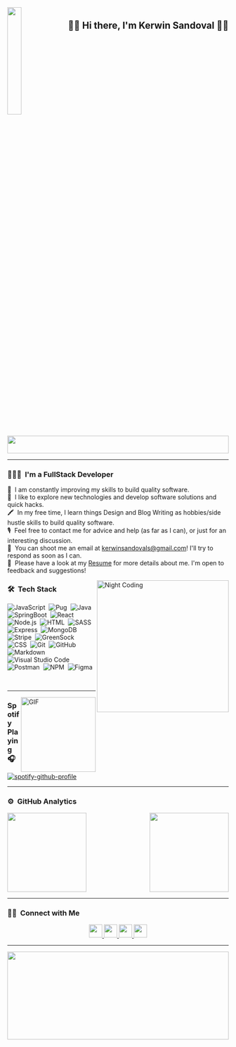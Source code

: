   <img src="https://c.tenor.com/B71D_eNc4ZYAAAAC/konosuba-megumin.gif" width='25%' align="left"/>
  <h2 align="right"> 👾👾 Hi there, I'm  Kerwin Sandoval 👾👾</h2>
  <img src="https://giffiles.alphacoders.com/214/214311.gif"  width='100%' height='40'/> 

---
<!-- ## 👋 &nbsp;Hey there! I'm Aditya -->

### 👨🏻‍💻 &nbsp;I'm a FullStack Developer

🚀 &nbsp;I am constantly improving my skills to build quality software.\
🧪 &nbsp;I like to explore new technologies and develop software solutions and quick hacks.\
🖍 &nbsp;In my free time, I learn things  Design and Blog Writing as hobbies/side hustle skills to build quality software.\
🎙 &nbsp;Feel free to contact me for advice and help (as far as I can), or just for an interesting discussion.\
📇 &nbsp;You can shoot me an email at kerwinsandovals@gmail.com! I'll try to respond as soon as I can.\
👾 &nbsp;Please have a look at my [Resume](https://kido.website/static/media/kerwinCV.63ed7658.pdf) for more details about me. I'm open to feedback and suggestions!


<img alt="Night Coding" src="https://i.giphy.com/media/xAzW9Oi28p1VS/giphy.webp" align="right" width='300'/>



### 🛠 &nbsp;Tech Stack 

![JavaScript](https://img.shields.io/badge/-JavaScript-292043?style=flat&logo=javascript)&nbsp;
![Pug](https://img.shields.io/badge/-Pug-292043?style=flat&logo=pug)&nbsp;
![Java](https://img.shields.io/badge/-Java-292043?style=flat&logo=Java)&nbsp;
![SpringBoot](https://img.shields.io/badge/-SpringBoot-292043?style=flat&logo=SpringBoot)&nbsp;
![React](https://img.shields.io/badge/-React-292043?style=flat&logo=react)&nbsp;
![Node.js](https://img.shields.io/badge/-Node.js-292043?style=flat&logo=node.js)&nbsp;
![HTML](https://img.shields.io/badge/-HTML5-292043?style=flat&logo=HTML5)&nbsp;
![SASS](https://img.shields.io/badge/-SASS-292043?style=flat&logo=SASS)&nbsp;
![Express](https://img.shields.io/badge/-Express-292043?style=flat&logo=Express)&nbsp;
![MongoDB](https://img.shields.io/badge/-MongoDB-292043?style=flat&logo=MongoDB)&nbsp;
![Stripe](https://img.shields.io/badge/-Stripe-292043?style=flat&logo=Stripe)&nbsp;
![GreenSock](https://img.shields.io/badge/-GreenSock-292043?style=flat&logo=GreenSock)&nbsp;
![CSS](https://img.shields.io/badge/-CSS-292043?style=flat&logo=CSS3&logoColor=1572B6)&nbsp;
![Git](https://img.shields.io/badge/-Git-292043?style=flat&logo=git)&nbsp;
![GitHub](https://img.shields.io/badge/-GitHub-292043?style=flat&logo=github)&nbsp;
![Markdown](https://img.shields.io/badge/-Markdown-292043?style=flat&logo=markdown)&nbsp;
![Visual Studio Code](https://img.shields.io/badge/-Visual%20Studio%20Code-292043?style=flat&logo=visual-studio-code&logoColor=007ACC)&nbsp;
![Postman](https://img.shields.io/badge/-Postman-292043?style=flat&logo=postman)&nbsp;
![NPM](https://img.shields.io/badge/-NPM-292043?style=flat&logo=npm)&nbsp;
![Figma](https://img.shields.io/badge/-Figma-292043?style=flat&logo=figma)&nbsp;

&nbsp;

---

<img align="right" alt="GIF" height="170px" src="https://media.giphy.com/media/J5B1Y8QZnzXXbLQIBu/giphy.gif" />

### Spotify Playing 🎧

[![spotify-github-profile](https://spotify-github-profile.vercel.app/api/view?uid=12129450294&cover_image=true&theme=novatorem&bar_color=b043f9&bar_color_cover=true)](https://github.com/kittinan/spotify-github-profile)

---

### ⚙️ &nbsp;GitHub Analytics

<p align="center">
  <a href="https://github.com/Kerwin-Joel">
    <img align="left" height="180em" src="https://github-readme-stats.vercel.app/api?username=Kerwin-Joel&show_icons=true&theme=tokyonight"/>
    <img align="center" height="180em" />
    <img align="right" height="180em" src="https://github-readme-stats-eight-theta.vercel.app/api/top-langs/?username=Kerwin-Joel&layout=compact&langs_count=8&theme=tokyonight"/>
  </a>
</p>

---

### 🤝🏻 &nbsp;Connect with Me

<p align="center">
  <a href="https://kido.website">
    <img height="30" src="https://img.shields.io/badge/-kido.website-292043?style=flat&logo=Google-Chrome&logoColor=white"/>
  </a>
  <a href="https://www.linkedin.com/in/kerwin-sandoval/">
    <img height="30" src="https://img.shields.io/badge/-Kerwin%20Sandoval-292043?style=flat&logo=Linkedin&logoColor=white"/>
  </a>
  <a href="mailto:kerwinsandovals@gmail.com">
    <img height="30" src="https://img.shields.io/badge/-kerwinsandovals@gmail.com-292043?style=flat&logo=Gmail&logoColor=white"/>
  </a>
  <a href="https://twitter.com/KerwinDev">
    <img height="30" src="https://img.shields.io/badge/-@KerwinDev-292043?style=flat&logo=twitter&logoColor=white"/>
  </a>
</p> 



---

<img src="https://i.imgur.com/O3Bxs16.gif" width='100%' height='200'/> 


